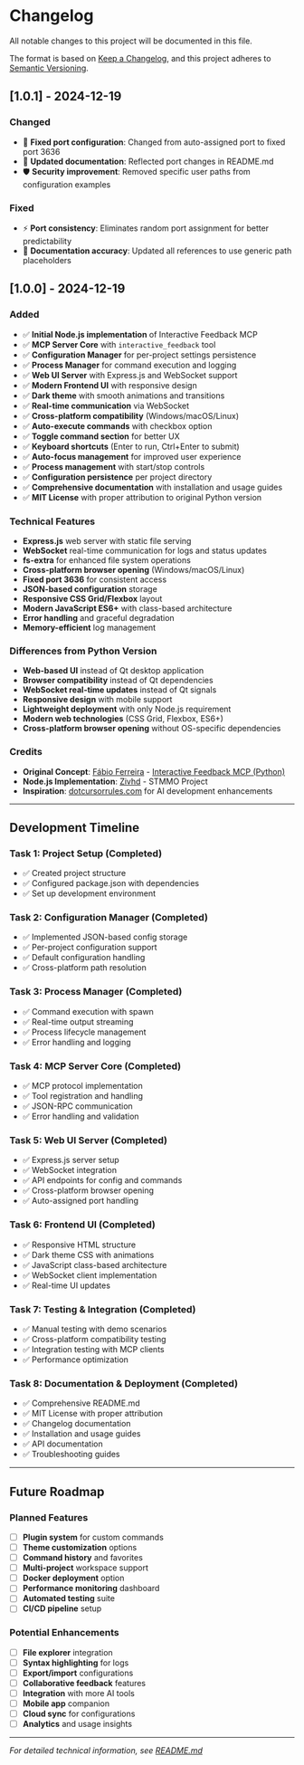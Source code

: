 # Changelog

All notable changes to this project will be documented in this file.

The format is based on [Keep a Changelog](https://keepachangelog.com/en/1.0.0/),
and this project adheres to [Semantic Versioning](https://semver.org/spec/v2.0.0.html).

## [1.0.1] - 2024-12-19

### Changed
- 🔧 **Fixed port configuration**: Changed from auto-assigned port to fixed port 3636
- 📝 **Updated documentation**: Reflected port changes in README.md
- 🛡️ **Security improvement**: Removed specific user paths from configuration examples

### Fixed
- ⚡ **Port consistency**: Eliminates random port assignment for better predictability
- 📖 **Documentation accuracy**: Updated all references to use generic path placeholders

## [1.0.0] - 2024-12-19

### Added
- ✅ **Initial Node.js implementation** of Interactive Feedback MCP
- ✅ **MCP Server Core** with `interactive_feedback` tool
- ✅ **Configuration Manager** for per-project settings persistence
- ✅ **Process Manager** for command execution and logging
- ✅ **Web UI Server** with Express.js and WebSocket support
- ✅ **Modern Frontend UI** with responsive design
- ✅ **Dark theme** with smooth animations and transitions
- ✅ **Real-time communication** via WebSocket
- ✅ **Cross-platform compatibility** (Windows/macOS/Linux)
- ✅ **Auto-execute commands** with checkbox option
- ✅ **Toggle command section** for better UX
- ✅ **Keyboard shortcuts** (Enter to run, Ctrl+Enter to submit)
- ✅ **Auto-focus management** for improved user experience
- ✅ **Process management** with start/stop controls
- ✅ **Configuration persistence** per project directory
- ✅ **Comprehensive documentation** with installation and usage guides
- ✅ **MIT License** with proper attribution to original Python version

### Technical Features
- **Express.js** web server with static file serving
- **WebSocket** real-time communication for logs and status updates
- **fs-extra** for enhanced file system operations
- **Cross-platform browser opening** (Windows/macOS/Linux)
- **Fixed port 3636** for consistent access
- **JSON-based configuration** storage
- **Responsive CSS Grid/Flexbox** layout
- **Modern JavaScript ES6+** with class-based architecture
- **Error handling** and graceful degradation
- **Memory-efficient** log management

### Differences from Python Version
- **Web-based UI** instead of Qt desktop application
- **Browser compatibility** instead of Qt dependencies
- **WebSocket real-time updates** instead of Qt signals
- **Responsive design** with mobile support
- **Lightweight deployment** with only Node.js requirement
- **Modern web technologies** (CSS Grid, Flexbox, ES6+)
- **Cross-platform browser opening** without OS-specific dependencies

### Credits
- **Original Concept**: [Fábio Ferreira](https://github.com/fabiomlferreira) - [Interactive Feedback MCP (Python)](https://github.com/noopstudios/interactive-feedback-mcp)
- **Node.js Implementation**: [Zivhd](https://github.com/zivhdinfo/) - STMMO Project
- **Inspiration**: [dotcursorrules.com](https://dotcursorrules.com) for AI development enhancements

---

## Development Timeline

### Task 1: Project Setup (Completed)
- ✅ Created project structure
- ✅ Configured package.json with dependencies
- ✅ Set up development environment

### Task 2: Configuration Manager (Completed)
- ✅ Implemented JSON-based config storage
- ✅ Per-project configuration support
- ✅ Default configuration handling
- ✅ Cross-platform path resolution

### Task 3: Process Manager (Completed)
- ✅ Command execution with spawn
- ✅ Real-time output streaming
- ✅ Process lifecycle management
- ✅ Error handling and logging

### Task 4: MCP Server Core (Completed)
- ✅ MCP protocol implementation
- ✅ Tool registration and handling
- ✅ JSON-RPC communication
- ✅ Error handling and validation

### Task 5: Web UI Server (Completed)
- ✅ Express.js server setup
- ✅ WebSocket integration
- ✅ API endpoints for config and commands
- ✅ Cross-platform browser opening
- ✅ Auto-assigned port handling

### Task 6: Frontend UI (Completed)
- ✅ Responsive HTML structure
- ✅ Dark theme CSS with animations
- ✅ JavaScript class-based architecture
- ✅ WebSocket client implementation
- ✅ Real-time UI updates

### Task 7: Testing & Integration (Completed)
- ✅ Manual testing with demo scenarios
- ✅ Cross-platform compatibility testing
- ✅ Integration testing with MCP clients
- ✅ Performance optimization

### Task 8: Documentation & Deployment (Completed)
- ✅ Comprehensive README.md
- ✅ MIT License with proper attribution
- ✅ Changelog documentation
- ✅ Installation and usage guides
- ✅ API documentation
- ✅ Troubleshooting guides

---

## Future Roadmap

### Planned Features
- [ ] **Plugin system** for custom commands
- [ ] **Theme customization** options
- [ ] **Command history** and favorites
- [ ] **Multi-project** workspace support
- [ ] **Docker deployment** option
- [ ] **Performance monitoring** dashboard
- [ ] **Automated testing** suite
- [ ] **CI/CD pipeline** setup

### Potential Enhancements
- [ ] **File explorer** integration
- [ ] **Syntax highlighting** for logs
- [ ] **Export/import** configurations
- [ ] **Collaborative feedback** features
- [ ] **Integration** with more AI tools
- [ ] **Mobile app** companion
- [ ] **Cloud sync** for configurations
- [ ] **Analytics** and usage insights

---

*For detailed technical information, see [README.md](README.md)*